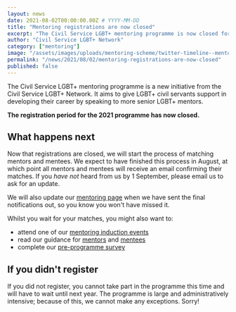 ```yaml
---
layout: news
date: 2021-08-02T00:00:00.00Z # YYYY-MM-DD 
title: "Mentoring registrations are now closed"
excerpt: "The Civil Service LGBT+ mentoring programme is now closed for new registrations. This is what happens next."
author: "Civil Service LGBT+ Network"
category: ["mentoring"]
image: "/assets/images/uploads/mentoring-scheme/twitter-timeline--mentoring-for-lgbt-civil-servants.png"
permalink: "/news/2021/08/02/mentoring-registrations-are-now-closed"
published: false
---
```


The Civil Service LGBT+ mentoring programme is a new initiative from the Civil Service LGBT+ Network. It aims to give LGBT+ civil servants support in developing their career by speaking to more senior LGBT+ mentors.

**The registration period for the 2021 programme has now closed.** 

## What happens next

Now that registrations are closed, we will start the process of matching mentors and mentees. We expect to have finished this process in August, at which point all mentors and mentees will receive an email confirming their matches. If you *have not* heard from us by 1 September, please email us to ask for an update.

We will also update our [mentoring page](/mentoring) when we have sent the final notifications out, so you know you won't have missed it.

Whilst you wait for your matches, you might also want to:

- attend one of our [mentoring induction events](/events)
- read our guidance for [mentors](https://www.civilservice.lgbt/publication/resources-for-mentors) and [mentees](https://www.civilservice.lgbt/publication/resources-for-mentees)
- complete our [pre-programme survey](https://www.civilservice.lgbt/consultation/mentoring-pre-programme-survey)

## If you didn't register

If you did not register, you cannot take part in the programme this time and will have to wait until next year. The programme is large and administratively intensive; because of this, we cannot make any exceptions. Sorry!
